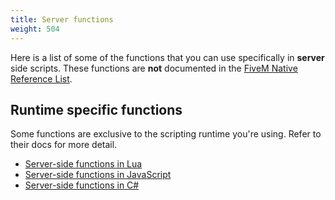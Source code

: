 ```yaml
---
title: Server functions
weight: 504
---
```


Here is a list of some of the functions that you can use specifically in **server** side scripts.
These functions are **not** documented in the [FiveM Native Reference List](https://runtime.fivem.net/doc/reference.html).

Runtime specific functions
--------------------------
Some functions are exclusive to the scripting runtime you're using. Refer to their docs for more detail.

- [Server-side functions in Lua](/scripting-reference/runtimes/lua/server-functions)
- [Server-side functions in JavaScript](/scripting-reference/runtimes/javascript/server-functions)
- [Server-side functions in C#](/scripting-reference/runtimes/csharp/server-functions)
